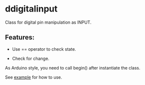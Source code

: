 # ddigitalinput

Class for digital pin manipulation as INPUT.

## Features:

- Use == operator to check state.

- Check for change.

As Arduino style, you need to call begin() after instantiate the class.

See [example](examples/ddigitalio/sbc-io-demo) for how to use.
